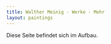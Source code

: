 ```yaml
---
title: Walther Meinig - Werke - Mehr
layout: paintings
---
```


Diese Seite befindet sich im Aufbau.